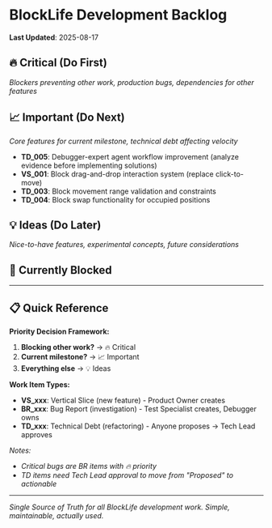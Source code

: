 # BlockLife Development Backlog

**Last Updated**: 2025-08-17

## 🔥 Critical (Do First)
*Blockers preventing other work, production bugs, dependencies for other features*


## 📈 Important (Do Next)  
*Core features for current milestone, technical debt affecting velocity*

- **TD_005**: Debugger-expert agent workflow improvement (analyze evidence before implementing solutions)
- **VS_001**: Block drag-and-drop interaction system (replace click-to-move)
- **TD_003**: Block movement range validation and constraints  
- **TD_004**: Block swap functionality for occupied positions

## 💡 Ideas (Do Later)
*Nice-to-have features, experimental concepts, future considerations*


## 🚧 Currently Blocked

---

## 📋 Quick Reference

**Priority Decision Framework:**
1. **Blocking other work?** → 🔥 Critical
2. **Current milestone?** → 📈 Important  
3. **Everything else** → 💡 Ideas

**Work Item Types:**
- **VS_xxx**: Vertical Slice (new feature) - Product Owner creates
- **BR_xxx**: Bug Report (investigation) - Test Specialist creates, Debugger owns
- **TD_xxx**: Technical Debt (refactoring) - Anyone proposes → Tech Lead approves

*Notes:*
- *Critical bugs are BR items with 🔥 priority*
- *TD items need Tech Lead approval to move from "Proposed" to actionable*

---
*Single Source of Truth for all BlockLife development work. Simple, maintainable, actually used.*